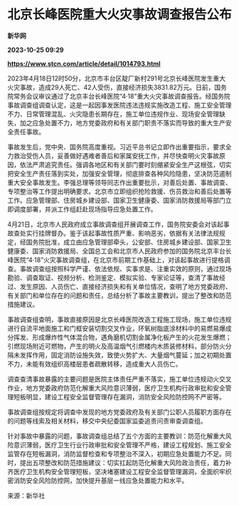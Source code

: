 # 北京长峰医院重大火灾事故调查报告公布
**新华网**

**2023-10-25 09:29**

**https://www.stcn.com/article/detail/1014793.html**

2023年4月18日12时50分，北京市丰台区靛厂新村291号北京长峰医院发生重大火灾事故，造成29人死亡、42人受伤，直接经济损失3831.82万元。日前，国务院常务会议审议通过了北京丰台长峰医院“4·18”重大火灾事故调查报告。经国务院事故调查组调查认定，这是一起因事发医院违法违规实施改造工程、施工安全管理不力、日常管理混乱、火灾隐患长期存在，施工单位违规作业、现场安全管理缺失，加之应急处置不力，地方党委政府和有关部门职责不落实而导致的重大生产安全责任事故。  

事故发生后，党中央、国务院高度重视。习近平总书记立即作出重要指示，要求全力救治受伤人员，妥善做好遇难者善后和家属安抚工作，并尽快查明火灾事故原因，依法严肃追究责任。强调各地区和有关部门要时刻绷紧安全生产这根弦，切实把安全生产责任落到实处，加强安全管理，彻底排查各种风险隐患，坚决防范遏制重大安全事故发生。李强总理等领导同志作出重要批示，对善后处置、事故调查、专项整治等工作提出明确要求。北京市立即组织抢险救援、伤员救治和善后处置等工作。应急管理部、住房城乡建设部、国家卫生健康委、国家消防救援局等部门立即调度部署，并派工作组赶赴现场指导应急处置工作。

4月21日，北京市人民政府成立事故调查组开展调查工作，国务院安委会对该起事故查处实行挂牌督办。鉴于该起事故性质严重、影响恶劣，依据有关法律法规规定，经国务院批准，成立由应急管理部牵头，公安部、住房城乡建设部、国家卫生健康委、国家消防救援局、全国总工会和北京市人民政府参加的国务院北京丰台长峰医院“4·18”火灾事故调查组，在北京市前期工作基础上，对该起事故进行提格调查。事故调查组按照科学严谨、依法依规、实事求是、注重实效的原则，通过现场勘验、调查取证、视频分析、检测鉴定、模拟实验、专家论证等，查清了事故经过、发生原因、人员伤亡、直接经济损失和有关单位情况，查明了地方党委政府、有关部门和单位存在的问题和责任，总结分析了事故主要教训，提出了整改和防范措施建议。

事故调查组查明，事故直接原因是北京长峰医院改造工程施工现场，施工单位违规进行自流平地面施工和门框安装切割交叉作业，环氧树脂底涂材料中的易燃易爆成分挥发、形成爆炸性气体混合物，遇角磨机切割金属净化板产生的火花发生爆燃；引燃现场附近可燃物，产生的明火及高温烟气引燃楼内木质装修材料，部分防火分隔未发挥作用，固定消防设施失效，致使火势扩大、大量烟气蔓延；加之初期处置不力，未能有效组织高楼层患者疏散转移，造成重大人员伤亡。

调查查清事故暴露的主要问题是医院主体责任严重不落实，施工单位违规动火交叉作业，地方党委政府防范化解重大风险意识薄弱，医疗卫生机构行政审批和安全管理短板明显，建设工程安全监督管理存在漏洞，消防安全风险防控网不严密等。

事故调查组按规定将调查中发现的地方党委政府及有关部门公职人员履职方面存在的问题等线索及相关材料，移交中央纪委国家监委追责问责审查调查组。

针对事故中暴露的问题，事故调查组总结了五个方面的主要教训：防范化解重大风险意识薄弱，医疗卫生行业行政审批和安全管理不严格，建设工程规划、施工安全监管存在短板漏洞，消防监督检查和专项整治不深入，初期应急处置能力不足。同时，提出五项整改和防范措施建议：切实扛起防范化解重大风险政治责任，着力补齐医疗卫生机构安全管理短板，坚决堵塞建设工程安全监督管理漏洞，全面织牢织密消防安全风险防控网，加快提升基层一线应急处置能力和水平。

来源：新华社